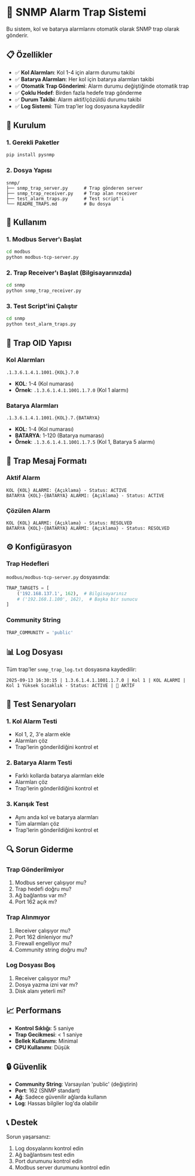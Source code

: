 # 🚨 SNMP Alarm Trap Sistemi

Bu sistem, kol ve batarya alarmlarını otomatik olarak SNMP trap olarak gönderir.

## 📋 Özellikler

- ✅ **Kol Alarmları**: Kol 1-4 için alarm durumu takibi
- ✅ **Batarya Alarmları**: Her kol için batarya alarmları takibi
- ✅ **Otomatik Trap Gönderimi**: Alarm durumu değiştiğinde otomatik trap
- ✅ **Çoklu Hedef**: Birden fazla hedefe trap gönderme
- ✅ **Durum Takibi**: Alarm aktif/çözüldü durumu takibi
- ✅ **Log Sistemi**: Tüm trap'ler log dosyasına kaydedilir

## 🚀 Kurulum

### 1. Gerekli Paketler
```bash
pip install pysnmp
```

### 2. Dosya Yapısı
```
snmp/
├── snmp_trap_server.py      # Trap gönderen server
├── snmp_trap_receiver.py    # Trap alan receiver
├── test_alarm_traps.py      # Test script'i
└── README_TRAPS.md          # Bu dosya
```

## 🔧 Kullanım

### 1. Modbus Server'ı Başlat
```bash
cd modbus
python modbus-tcp-server.py
```

### 2. Trap Receiver'ı Başlat (Bilgisayarınızda)
```bash
cd snmp
python snmp_trap_receiver.py
```

### 3. Test Script'ini Çalıştır
```bash
cd snmp
python test_alarm_traps.py
```

## 📡 Trap OID Yapısı

### Kol Alarmları
```
.1.3.6.1.4.1.1001.{KOL}.7.0
```
- **KOL**: 1-4 (Kol numarası)
- **Örnek**: `.1.3.6.1.4.1.1001.1.7.0` (Kol 1 alarmı)

### Batarya Alarmları
```
.1.3.6.1.4.1.1001.{KOL}.7.{BATARYA}
```
- **KOL**: 1-4 (Kol numarası)
- **BATARYA**: 1-120 (Batarya numarası)
- **Örnek**: `.1.3.6.1.4.1.1001.1.7.5` (Kol 1, Batarya 5 alarmı)

## 🎯 Trap Mesaj Formatı

### Aktif Alarm
```
KOL {KOL} ALARMI: {Açıklama} - Status: ACTIVE
BATARYA {KOL}-{BATARYA} ALARMI: {Açıklama} - Status: ACTIVE
```

### Çözülen Alarm
```
KOL {KOL} ALARMI: {Açıklama} - Status: RESOLVED
BATARYA {KOL}-{BATARYA} ALARMI: {Açıklama} - Status: RESOLVED
```

## ⚙️ Konfigürasyon

### Trap Hedefleri
`modbus/modbus-tcp-server.py` dosyasında:
```python
TRAP_TARGETS = [
    ('192.168.137.1', 162),  # Bilgisayarınız
    # ('192.168.1.100', 162),  # Başka bir sunucu
]
```

### Community String
```python
TRAP_COMMUNITY = 'public'
```

## 📊 Log Dosyası

Tüm trap'ler `snmp_trap_log.txt` dosyasına kaydedilir:
```
2025-09-13 16:30:15 | 1.3.6.1.4.1.1001.1.7.0 | Kol 1 | KOL ALARMI | Kol 1 Yüksek Sıcaklık - Status: ACTIVE | 🚨 AKTİF
```

## 🧪 Test Senaryoları

### 1. Kol Alarm Testi
- Kol 1, 2, 3'e alarm ekle
- Alarmları çöz
- Trap'lerin gönderildiğini kontrol et

### 2. Batarya Alarm Testi
- Farklı kollarda batarya alarmları ekle
- Alarmları çöz
- Trap'lerin gönderildiğini kontrol et

### 3. Karışık Test
- Aynı anda kol ve batarya alarmları
- Tüm alarmları çöz
- Trap'lerin gönderildiğini kontrol et

## 🔍 Sorun Giderme

### Trap Gönderilmiyor
1. Modbus server çalışıyor mu?
2. Trap hedefi doğru mu?
3. Ağ bağlantısı var mı?
4. Port 162 açık mı?

### Trap Alınmıyor
1. Receiver çalışıyor mu?
2. Port 162 dinleniyor mu?
3. Firewall engelliyor mu?
4. Community string doğru mu?

### Log Dosyası Boş
1. Receiver çalışıyor mu?
2. Dosya yazma izni var mı?
3. Disk alanı yeterli mi?

## 📈 Performans

- **Kontrol Sıklığı**: 5 saniye
- **Trap Gecikmesi**: < 1 saniye
- **Bellek Kullanımı**: Minimal
- **CPU Kullanımı**: Düşük

## 🔒 Güvenlik

- **Community String**: Varsayılan 'public' (değiştirin)
- **Port**: 162 (SNMP standart)
- **Ağ**: Sadece güvenilir ağlarda kullanın
- **Log**: Hassas bilgiler log'da olabilir

## 📞 Destek

Sorun yaşarsanız:
1. Log dosyalarını kontrol edin
2. Ağ bağlantısını test edin
3. Port durumunu kontrol edin
4. Modbus server durumunu kontrol edin
